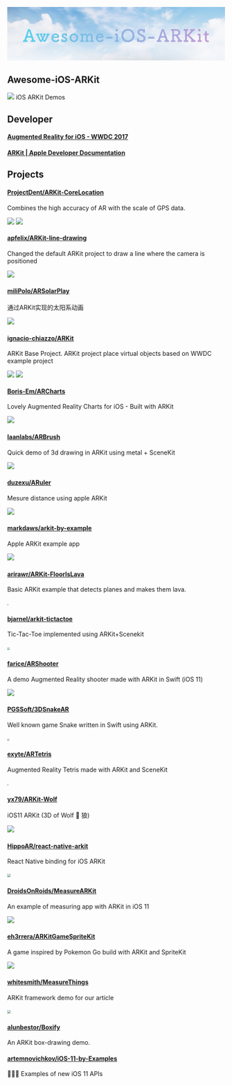 <p align="center">
  <img src="banner.png">
</p>

## Awesome-iOS-ARKit
![](https://camo.githubusercontent.com/13c4e50d88df7178ae1882a203ed57b641674f94/68747470733a2f2f63646e2e7261776769742e636f6d2f73696e647265736f726875732f617765736f6d652f643733303566333864323966656437386661383536353265336136336531353464643865383832392f6d656469612f62616467652e737667)
iOS ARKit Demos

## Developer
#### [Augmented Reality for iOS - WWDC 2017](https://developer.apple.com/videos/play/wwdc2017/602/)

#### [ARKit | Apple Developer Documentation](https://developer.apple.com/documentation/arkit)

## Projects
#### [ProjectDent/ARKit-CoreLocation](https://github.com/ProjectDent/ARKit-CoreLocation) 
Combines the high accuracy of AR with the scale of GPS data.

<p align="left">
    <img src="https://github.com/ProjectDent/ARKit-CoreLocation/blob/master/giphy-1.gif?raw=true" style="zoom:100%" align=left/>
    <img src="https://github.com/ProjectDent/ARKit-CoreLocation/blob/master/giphy-2.gif?raw=true" style="zoom:100%" align=right/>
</p>

#### [apfelix/ARKit-line-drawing](https://github.com/lapfelix/ARKit-line-drawing)
Changed the default ARKit project to draw a line where the camera is positioned

![](https://camo.githubusercontent.com/b4e2aa31d0fc7661256ce92d1d4aaabc7c06a68a/68747470733a2f2f7468756d62732e6766796361742e636f6d2f446972656374496e7369676e69666963616e74496365666973682d73697a655f726573747269637465642e676966)

#### [miliPolo/ARSolarPlay](https://github.com/miliPolo/ARSolarPlay)
通过ARKit实现的太阳系动画

![](https://github.com/miliPolo/ARSolarPlay/blob/master/ARSolarPlay/Asset/ARSolarPlay.gif?raw=true)

#### [ignacio-chiazzo/ARKit](https://github.com/ignacio-chiazzo/ARKit)
ARKit Base Project. ARKit project place virtual objects based on WWDC example project

<p align="left">
    <img src="https://camo.githubusercontent.com/f534b780c1fc2827697f012c50eb0d36f326ad74/687474703a2f2f692e6d616b65616769662e636f6d2f6d656469612f362d31382d323031372f6e71306d31622e676966" style="zoom:100%" align=left/>
    <img src="https://camo.githubusercontent.com/2cf6b8f45b07c36780c371e464692b4170e95233/687474703a2f2f692e6d616b65616769662e636f6d2f6d656469612f362d31382d323031372f447a537536472e676966" style="zoom:100%" align=right/>
</p>

#### [Boris-Em/ARCharts](https://github.com/Boris-Em/ARCharts)

Lovely Augmented Reality Charts for iOS - Built with ARKit

![](https://camo.githubusercontent.com/8fe4fe57069739e242329fcedcb890e4ce7bfad6/68747470733a2f2f73322e706f7374696d672e6f72672f666e7769636c70646c2f67697068792d646f776e73697a65642d6c617267652e676966)

#### [laanlabs/ARBrush](https://github.com/laanlabs/ARBrush)
Quick demo of 3d drawing in ARKit using metal + SceneKit

![](https://github.com/laanlabs/ARBrush/blob/master/anim.gif?raw=true)


#### [duzexu/ARuler](https://github.com/duzexu/ARuler)
Mesure distance using apple ARKit

![](https://github.com/duzexu/ARuler/blob/master/Design/preview_vertical.gif?raw=true)

#### [markdaws/arkit-by-example](https://github.com/markdaws/arkit-by-example)
Apple ARKit example app

![](https://camo.githubusercontent.com/3a6240f71daea764d61cce4389a3d62cd5b3ba21/68747470733a2f2f696d672e796f75747562652e636f6d2f76692f724e46516c3749345436592f302e6a7067)

#### [arirawr/ARKit-FloorIsLava](https://github.com/arirawr/ARKit-FloorIsLava)
Basic ARKit example that detects planes and makes them lava.

<p align="left">
    <img src="https://raw.githubusercontent.com/arirawr/ARKit-FloorIsLava/master/IMG_0700.PNG" style="zoom:20%" align=left/>
</p>

#### [bjarnel/arkit-tictactoe](https://github.com/bjarnel/arkit-tictactoe)
Tic-Tac-Toe implemented using ARKit+Scenekit

<p align="left">
    <img src="https://raw.githubusercontent.com/bjarnel/arkit-tictactoe/master/tictactoe-shadows.jpg" style="zoom:40%" align=left/>
</p>

#### [farice/ARShooter](https://github.com/farice/ARShooter)
A demo Augmented Reality shooter made with ARKit in Swift (iOS 11) 

![](https://user-images.githubusercontent.com/13244177/26912181-a08e94cc-4bc7-11e7-9261-2ed24e69f1f7.gif)

#### [PGSSoft/3DSnakeAR](https://github.com/PGSSoft/3DSnakeAR)
Well known game Snake written in Swift using ARKit.

<p align="left">
    <img src="https://github.com/PGSSoft/3DSnakeAR/raw/master/image1.PNG?raw=true" style="zoom:30%" align=left/>
</p>

#### [exyte/ARTetris](https://github.com/exyte/ARTetris)
Augmented Reality Tetris made with ARKit and SceneKit

<p align="left">
    <img src="https://camo.githubusercontent.com/ed8f9e75e2cdab7b268692b0f979ebf94ab19b64/687474703a2f2f692e696d6775722e636f6d2f425869393439792e6a7067" style="zoom:20%" align=left/>
</p>

#### [yx79/ARKit-Wolf](https://github.com/yx79/ARKit-Wolf)
iOS11 ARKit (3D of Wolf 🐺 狼)

![](https://camo.githubusercontent.com/8a706d86c3ec995c60111dddb09344c3c94f107f/68747470733a2f2f73746f726167652e676f6f676c65617069732e636f6d2f77656261707030312d3134393630302e61707073706f742e636f6d2f6769746875622f776f6c662e676966)

#### [HippoAR/react-native-arkit](https://github.com/HippoAR/react-native-arkit)
React Native binding for iOS ARKit

<p align="left">
    <img src="https://github.com/HippoAR/react-native-arkit/blob/master/screenshots/geometries.jpg?raw=true" style="zoom:50%" align=left/>
</p>

#### [DroidsOnRoids/MeasureARKit](https://github.com/DroidsOnRoids/MeasureARKit)
An example of measuring app with ARKit in iOS 11

![](https://camo.githubusercontent.com/42c6ca7198c329d0018292ab695cd0f49d822177/68747470733a2f2f7777772e74686564726f6964736f6e726f6964732e636f6d2f77702d636f6e74656e742f75706c6f6164732f323031372f30372f6d6561737572696e675f696f735f352e676966)

#### [eh3rrera/ARKitGameSpriteKit](https://github.com/eh3rrera/ARKitGameSpriteKit)
A game inspired by Pokemon Go build with ARKit and SpriteKit

![](https://camo.githubusercontent.com/4faa68a4b611eb5ff308e70d5f8091d3a12b34fe/68747470733a2f2f696d672e796f75747562652e636f6d2f76692f306d6d614c69755941686f2f302e6a7067)

#### [whitesmith/MeasureThings](https://github.com/whitesmith/MeasureThings)
ARKit framework demo for our article

<p align="left">
    <img src="https://camo.githubusercontent.com/40afbf1c0922a87a9b16936f0b3bee71c6cc773f/68747470733a2f2f7768697465736d6974682d776562736974652e73332e616d617a6f6e6177732e636f6d2f323031372f4a756c2f61726b69745f64656d6f5f796f75747562652d313530303536353039323131362e706e67" style="zoom:50%" align=left/>
</p>

#### [alunbestor/Boxify](https://github.com/alunbestor/Boxify)
An ARKit box-drawing demo.

#### [artemnovichkov/iOS-11-by-Examples](https://github.com/artemnovichkov/iOS-11-by-Examples)
👨🏻‍💻 Examples of new iOS 11 APIs



